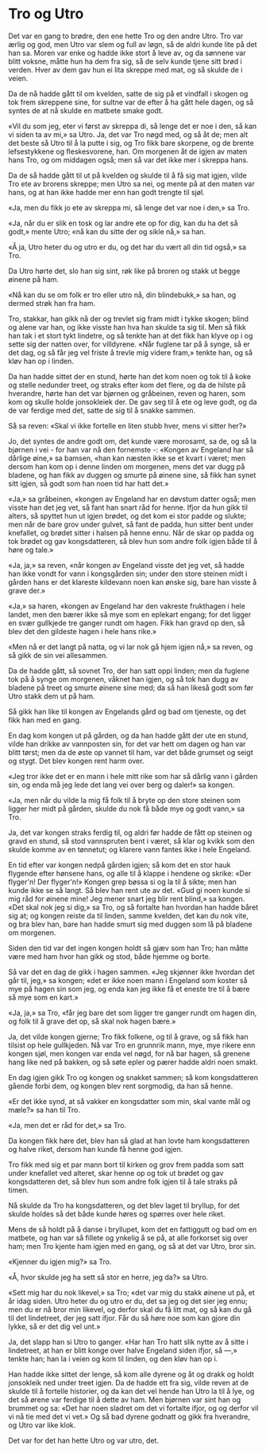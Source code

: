 # Tro og Utro

Det var en gang to brødre, den ene hette Tro og den andre Utro. Tro var ærlig og god, men Utro var slem og full av løgn, så de aldri kunde lite på det han sa. Moren var enke og hadde ikke stort å leve av, og da sønnene var blitt voksne, måtte hun ha dem fra sig, så de selv kunde tjene sitt brød i verden. Hver av dem gav hun ei lita skreppe med mat, og så skulde de i veien.

Da de nå hadde gått til om kvelden, satte de sig på et vindfall i skogen og tok frem skreppene sine, for sultne var de efter å ha gått hele dagen, og så syntes de at nå skulde en matbete smake godt.

«Vil du som jeg, eter vi først av skreppa di, så lenge det er noe i den, så kan vi siden ta av mi,» sa Utro. Ja, det var Tro nøgd med, og så åt de; men alt det beste så Utro til å la putte i sig, og Tro fikk bare skorpene, og de brente lefsestykkene og fleskesvorene, han. Om morgenen åt de igjen av maten hans Tro, og om middagen også; men så var det ikke mer i skreppa hans.

Da de så hadde gått til ut på kvelden og skulde til å få sig mat igjen, vilde Tro ete av brorens skreppe; men Utro sa nei, og mente på at den maten var hans, og at han ikke hadde mer enn han godt trengte til sjøl.

«Ja, men du fikk jo ete av skreppa mi, så lenge det var noe i den,» sa Tro.

«Ja, når du er slik en tosk og lar andre ete op for dig, kan du ha det så godt,» mente Utro; «nå kan du sitte der og sikle nå,» sa han.

«Å ja, Utro heter du og utro er du, og det har du vært all din tid også,» sa Tro.

Da Utro hørte det, slo han sig sint, røk like på broren og stakk ut begge øinene på ham.

«Nå kan du se om folk er tro eller utro nå, din blindebukk,» sa han, og dermed strøk han fra ham.

Tro, stakkar, han gikk nå der og trevlet sig fram midt i tykke skogen; blind og alene var han, og ikke visste han hva han skulde ta sig til. Men så fikk han tak i et stort tykt lindetre, og så tenkte han at det fikk han klyve op i og sette sig der natten over, for villdyrene. «Når fuglene tar på å synge, så er det dag, og så får jeg vel friste å trevle mig videre fram,» tenkte han, og så kløv han op i linden.

Da han hadde sittet der en stund, hørte han det kom noen og tok til å koke og stelle nedunder treet, og straks efter kom det flere, og da de hilste på hverandre, hørte han det var bjørnen og gråbeinen, reven og haren, som kom og skulle holde jonsokleiek der. De gav seg til å ete og leve godt, og da de var ferdige med det, satte de sig til å snakke sammen.

Så sa reven: «Skal vi ikke fortelle en liten stubb hver, mens vi sitter her?»

Jo, det syntes de andre godt om, det kunde være morosamt, sa de, og så la bjørnen i vei - for han var nå den fornemste -: «Kongen av Engeland har så dårlige øine,» sa bamsen, «han kan næsten ikke se et kvart i været; men dersom han kom op i denne linden om morgenen, mens det var dugg på bladene, og han fikk av duggen og smurte på øinene sine, så fikk han synet sitt igjen, så godt som han noen tid har hatt det.»

«Ja,» sa gråbeinen, «kongen av Engeland har en døvstum datter også; men visste han det jeg vet, så fant han snart råd for henne. Ifjor da hun gikk til alters, så spyttet hun ut igjen brødet, og det kom ei stor padde og slukte; men når de bare grov under gulvet, så fant de padda, hun sitter bent under knefallet, og brødet sitter i halsen på henne ennu. Når de skar op padda og tok brødet og gav kongsdatteren, så blev hun som andre folk igjen både til å høre og tale.»

«Ja, ja,» sa reven, «når kongen av Engeland visste det jeg vet, så hadde han ikke vondt for vann i kongsgården sin; under den store steinen midt i gården hans er det klareste kildevann noen kan ønske sig, bare han visste å grave der.»

«Ja,» sa haren, «kongen av Engeland har den vakreste frukthagen i hele landet, men den bærer ikke så mye som en eplekart engang; for det ligger en svær gullkjede tre ganger rundt om hagen. Fikk han gravd op den, så blev det den gildeste hagen i hele hans rike.»

«Men nå er det langt på natta, og vi lar nok gå hjem igjen nå,» sa reven, og så gikk de sin vei allesammen.

Da de hadde gått, så sovnet Tro, der han satt oppi linden; men da fuglene tok på å synge om morgenen, våknet han igjen, og så tok han dugg av bladene på treet og smurte øinene sine med; da så han likeså godt som før Utro stakk dem ut på ham.

Så gikk han like til kongen av Engelands gård og bad om tjeneste, og det fikk han med en gang.

En dag kom kongen ut på gården, og da han hadde gått der ute en stund, vilde han drikke av vannposten sin, for det var hett om dagen og han var blitt tørst; men da de øste op vannet til ham, var det både grumset og seigt og stygt. Det blev kongen rent harm over.

«Jeg tror ikke det er en mann i hele mitt rike som har så dårlig vann i gården sin, og enda må jeg lede det lang vei over berg og daler!» sa kongen.

«Ja, men når du vilde la mig få folk til å bryte op den store steinen som ligger her midt på gården, skulde du nok få både mye og godt vann,» sa Tro.

Ja, det var kongen straks ferdig til, og aldri før hadde de fått op steinen og gravd en stund, så stod vannspruten bent i været, så klar og kvikk som den skulde komme av en tønnetut; og klarere vann fantes ikke i hele Engeland.

En tid efter var kongen nedpå gården igjen; så kom det en stor hauk flygende efter hønsene hans, og alle til å klappe i hendene og skrike: «Der flyger'n! Der flyger'n!» Kongen grep bøssa si og la til å sikte; men han kunde ikke se så langt. Så blev han rent ute av det. «Gud gi noen kunde si mig råd for øinene mine! Jeg mener snart jeg blir rent blind,» sa kongen. «Det skal nok jeg si dig,» sa Tro, og så fortalte han hvordan han hadde båret sig at; og kongen reiste da til linden, samme kvelden, det kan du nok vite, og bra blev han, bare han hadde smurt sig med duggen som lå på bladene om morgenen.

Siden den tid var det ingen kongen holdt så gjæv som han Tro; han måtte være med ham hvor han gikk og stod, både hjemme og borte.

Så var det en dag de gikk i hagen sammen. «Jeg skjønner ikke hvordan det går til, jeg,» sa kongen; «det er ikke noen mann i Engeland som koster så mye på hagen sin som jeg, og enda kan jeg ikke få et eneste tre til å bære så mye som en kart.»

«Ja, ja,» sa Tro, «får jeg bare det som ligger tre ganger rundt om hagen din, og folk til å grave det op, så skal nok hagen bære.»

Ja, det vilde kongen gjerne; Tro fikk folkene, og til å grave, og så fikk han tilsist op hele gullkjeden. Nå var Tro en grunnrik mann, mye, mye rikere enn kongen sjøl, men kongen var enda vel nøgd, for nå bar hagen, så grenene hang like ned på bakken, og så søte epler og pærer hadde aldri noen smakt.

En dag igjen gikk Tro og kongen og snakket sammen; så kom kongsdatteren gående forbi dem, og kongen blev rent sorgmodig, da han så henne.

«Er det ikke synd, at så vakker en kongsdatter som min, skal vante mål og mæle?» sa han til Tro.

«Ja, men det er råd for det,» sa Tro.

Da kongen fikk høre det, blev han så glad at han lovte ham kongsdatteren og halve riket, dersom han kunde få henne god igjen.

Tro fikk med sig et par mann bort til kirken og grov frem padda som satt under knefallet ved alteret, skar henne op og tok ut brødet og gav kongsdatteren det, så blev hun som andre folk igjen til å tale straks på timen.

Nå skulde da Tro ha kongsdatteren, og det blev laget til bryllup, for det skulde holdes så det både kunde høres og spørres over hele riket.

Mens de så holdt på å danse i bryllupet, kom det en fattiggutt og bad om en matbete, og han var så fillete og ynkelig å se på, at alle forkorset sig over ham; men Tro kjente ham igjen med en gang, og så at det var Utro, bror sin.

«Kjenner du igjen mig?» sa Tro.

«Å, hvor skulde jeg ha sett så stor en herre, jeg da?» sa Utro.

«Sett mig har du nok likevel,» sa Tro; «det var mig du stakk øinene ut på, et år idag siden. Utro heter du og utro er du, det sa jeg og det sier jeg ennu; men du er nå bror min likevel, og derfor skal du få litt mat, og så kan du gå til det lindetreet, der jeg satt ifjor. Får du så høre noe som kan gjore din lykke, så er det dig vel unt.»

Ja, det slapp han si Utro to ganger. «Har han Tro hatt slik nytte av å sitte i lindetreet, at han er blitt konge over halve Engeland siden ifjor, så —,» tenkte han; han la i veien og kom til linden, og den kløv han op i.

Han hadde ikke sittet der lenge, så kom alle dyrene og åt og drakk og holdt jonsokleik ned under treet igjen. Da de hadde ett fra sig, vilde reven at de skulde til å fortelle historier, og da kan det vel hende han Utro la til å lye, og det så ørene var ferdige til å dette av ham. Men bjørnen var sint han og brummet og sa: «Det har noen sladret om det vi fortalte ifjor, og og derfor vil vi nå tie med det vi vet.» Og så bad dyrene godnatt og gikk fra hverandre, og Utro var like klok.

Det var for det han hette Utro og var utro, det.
